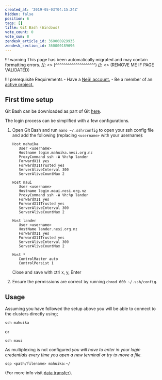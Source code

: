 ```yaml
---
created_at: '2019-05-03T04:15:24Z'
hidden: false
position: 6
tags: []
title: Git Bash (Windows)
vote_count: 0
vote_sum: 0
zendesk_article_id: 360000929935
zendesk_section_id: 360000189696
---
```




[//]: <> (REMOVE ME IF PAGE VALIDATED)
[//]: <> (vvvvvvvvvvvvvvvvvvvv)
!!! warning
    This page has been automatically migrated and may contain formatting errors.
[//]: <> (^^^^^^^^^^^^^^^^^^^^)
[//]: <> (REMOVE ME IF PAGE VALIDATED)

!!! prerequisite Requirements
     -   Have a [NeSI
         account.](https://support.nesi.org.nz/hc/en-gb/articles/360000159715-Creating-a-NeSI-Account)
     -   Be a member of an [active
         project.](https://support.nesi.org.nz/hc/en-gb/articles/360000693896-Applying-to-join-a-NeSI-project)

## First time setup

Git Bash can be downloaded as part of Git
[here](https://git-scm.com/download/win).

The login process can be simplified with a few configurations.

1.  Open Git Bash and run `nano ~/.ssh/config` to open your ssh config
    file and add the following (replacing `<username>` with your
    username):

    ``` sl
    Host mahuika
       User <username>
       Hostname login.mahuika.nesi.org.nz
       ProxyCommand ssh -W %h:%p lander
       ForwardX11 yes
       ForwardX11Trusted yes
       ServerAliveInterval 300
       ServerAliveCountMax 2

    Host maui
       User <username>
       Hostname login.maui.nesi.org.nz
       ProxyCommand ssh -W %h:%p lander
       ForwardX11 yes
       ForwardX11Trusted yes
       ServerAliveInterval 300
       ServerAliveCountMax 2

    Host lander
       User <username>
       HostName lander.nesi.org.nz
       ForwardX11 yes
       ForwardX11Trusted yes
       ServerAliveInterval 300
       ServerAliveCountMax 2

    Host *
       ControlMaster auto
       ControlPersist 1
    ```

    Close and save with ctrl x, y, Enter

2.  Ensure the permissions are correct by
    running `chmod 600 ~/.ssh/config`.

## Usage

Assuming you have followed the setup above you will be able to connect
to the clusters directly using;

``` sl
ssh mahuika
```

or

``` sl
ssh maui
```

As multiplexing is not configured *you will have to enter in your login
credentials every time you open a new terminal or try to move a file.*

``` sl
scp <path/filename> mahuika:~/
```

(For more info visit [data
transfer](https://support.nesi.org.nz/hc/en-gb/articles/360000578455-File-Transfer-with-SCP)).
